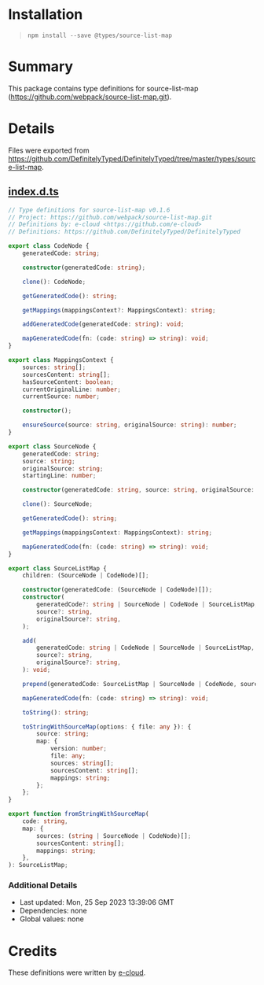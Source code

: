 # Installation
> `npm install --save @types/source-list-map`

# Summary
This package contains type definitions for source-list-map (https://github.com/webpack/source-list-map.git).

# Details
Files were exported from https://github.com/DefinitelyTyped/DefinitelyTyped/tree/master/types/source-list-map.
## [index.d.ts](https://github.com/DefinitelyTyped/DefinitelyTyped/tree/master/types/source-list-map/index.d.ts)
````ts
// Type definitions for source-list-map v0.1.6
// Project: https://github.com/webpack/source-list-map.git
// Definitions by: e-cloud <https://github.com/e-cloud>
// Definitions: https://github.com/DefinitelyTyped/DefinitelyTyped

export class CodeNode {
    generatedCode: string;

    constructor(generatedCode: string);

    clone(): CodeNode;

    getGeneratedCode(): string;

    getMappings(mappingsContext?: MappingsContext): string;

    addGeneratedCode(generatedCode: string): void;

    mapGeneratedCode(fn: (code: string) => string): void;
}

export class MappingsContext {
    sources: string[];
    sourcesContent: string[];
    hasSourceContent: boolean;
    currentOriginalLine: number;
    currentSource: number;

    constructor();

    ensureSource(source: string, originalSource: string): number;
}

export class SourceNode {
    generatedCode: string;
    source: string;
    originalSource: string;
    startingLine: number;

    constructor(generatedCode: string, source: string, originalSource: string, startingLine?: number);

    clone(): SourceNode;

    getGeneratedCode(): string;

    getMappings(mappingsContext: MappingsContext): string;

    mapGeneratedCode(fn: (code: string) => string): void;
}

export class SourceListMap {
    children: (SourceNode | CodeNode)[];

    constructor(generatedCode: (SourceNode | CodeNode)[]);
    constructor(
        generatedCode?: string | SourceNode | CodeNode | SourceListMap,
        source?: string,
        originalSource?: string,
    );

    add(
        generatedCode: string | CodeNode | SourceNode | SourceListMap,
        source?: string,
        originalSource?: string,
    ): void;

    prepend(generatedCode: SourceListMap | SourceNode | CodeNode, source?: string, originalSource?: string): void;

    mapGeneratedCode(fn: (code: string) => string): void;

    toString(): string;

    toStringWithSourceMap(options: { file: any }): {
        source: string;
        map: {
            version: number;
            file: any;
            sources: string[];
            sourcesContent: string[];
            mappings: string;
        };
    };
}

export function fromStringWithSourceMap(
    code: string,
    map: {
        sources: (string | SourceNode | CodeNode)[];
        sourcesContent: string[];
        mappings: string;
    },
): SourceListMap;

````

### Additional Details
 * Last updated: Mon, 25 Sep 2023 13:39:06 GMT
 * Dependencies: none
 * Global values: none

# Credits
These definitions were written by [e-cloud](https://github.com/e-cloud).
